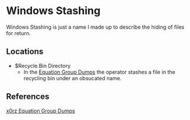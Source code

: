 
# Windows Stashing

Windows Stashing is just a name I made up to describe the hiding of files for return.

## Locations


- $Recycle.Bin Directory
	- In the [Equation Group Dumps](https://github.com/x0rz/EQGRP_Lost_in_Translation/blob/master/swift/DSL2opnotes.txt)  the operator stashes a file in the recycling bin under an obsucated name.

## References

[x0rz Equation Group Dumps](https://github.com/x0rz/EQGRP_Lost_in_Translation/blob/master/swift/DSL2opnotes.txt) 